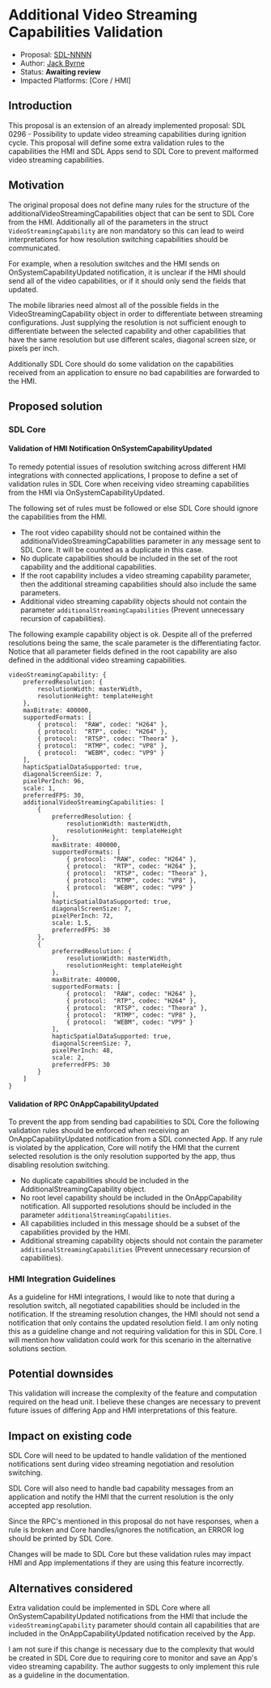 # Additional Video Streaming Capabilities Validation

* Proposal: [SDL-NNNN](NNNN-filename.md)
* Author: [Jack Byrne](https://github.com/JackLivio)
* Status: **Awaiting review**
* Impacted Platforms: [Core / HMI]

## Introduction

This proposal is an extension of an already implemented proposal: SDL 0296 - Possibility to update video streaming capabilities during ignition cycle. This proposal will define some extra validation rules to the capabilities the HMI and SDL Apps send to SDL Core to prevent malformed video streaming capabilities.

## Motivation

The original proposal does not define many rules for the structure of the additionalVideoStreamingCapabilities object that can be sent to SDL Core from the HMI. Additionally all of the parameters in the struct `VideoStreamingCapability` are non mandatory so this can lead to weird interpretations for how resolution switching capabilities should be communicated. 

For example, when a resolution switches and the HMI sends on OnSystemCapabilityUpdated notification, it is unclear if the HMI should send all of the video capabilities, or if it should only send the fields that updated.

The mobile libraries need almost all of the possible fields in the VideoStreamingCapability object in order to differentiate between streaming configurations. Just supplying the resolution is not sufficient enough to differentiate between the selected capability and other capabilities that have the same resolution but use different scales, diagonal screen size, or pixels per inch.

Additionally SDL Core should do some validation on the capabilities received from an application to ensure no bad capabilities are forwarded to the HMI.

## Proposed solution

### SDL Core

#### Validation of HMI Notification OnSystemCapabilityUpdated

To remedy potential issues of resolution switching across different HMI integrations with connected applications, I propose to define a set of validation rules in SDL Core when receiving video streaming capabilities from the HMI via OnSystemCapabilityUpdated.

The following set of rules must be followed or else SDL Core should ignore the capabilities from the HMI.

- The root video capability should not be contained within the additionalVideoStreamingCapabilities parameter in any message sent to SDL Core. It will be counted as a duplicate in this case.
- No duplicate capabilities should be included in the set of the root capability and the additional capabilities.
- If the root capability includes a video streaming capability parameter, then the additional streaming capabilities should also include the same parameters.
- Additional video streaming capability objects should not contain the parameter `additionalStreamingCapabilities` (Prevent unnecessary recursion of capabilities).

The following example capability object is ok. Despite all of the preferred resolutions being the same, the scale parameter is the differentiating factor. Notice that all parameter fields defined in the root capability are also defined in the additional video streaming capabilities.
```
videoStreamingCapability: {
    preferredResolution: {
        resolutionWidth: masterWidth,
        resolutionHeight: templateHeight
    },
    maxBitrate: 400000,
    supportedFormats: [
        { protocol:  "RAW", codec: "H264" },
        { protocol:  "RTP", codec: "H264" },
        { protocol:  "RTSP", codec: "Theora" },
        { protocol:  "RTMP", codec: "VP8" },
        { protocol:  "WEBM", codec: "VP9" }
    ],
    hapticSpatialDataSupported: true,
    diagonalScreenSize: 7,
    pixelPerInch: 96,
    scale: 1,
    preferredFPS: 30,
    additionalVideoStreamingCapabilities: [
        {
            preferredResolution: {
                resolutionWidth: masterWidth,
                resolutionHeight: templateHeight
            },
            maxBitrate: 400000,
            supportedFormats: [
                { protocol:  "RAW", codec: "H264" },
                { protocol:  "RTP", codec: "H264" },
                { protocol:  "RTSP", codec: "Theora" },
                { protocol:  "RTMP", codec: "VP8" },
                { protocol:  "WEBM", codec: "VP9" }
            ],
            hapticSpatialDataSupported: true,
            diagonalScreenSize: 7,
            pixelPerInch: 72,
            scale: 1.5,
            preferredFPS: 30
        },
        {
            preferredResolution: {
                resolutionWidth: masterWidth,
                resolutionHeight: templateHeight
            },
            maxBitrate: 400000,
            supportedFormats: [
                { protocol:  "RAW", codec: "H264" },
                { protocol:  "RTP", codec: "H264" },
                { protocol:  "RTSP", codec: "Theora" },
                { protocol:  "RTMP", codec: "VP8" },
                { protocol:  "WEBM", codec: "VP9" }
            ],
            hapticSpatialDataSupported: true,
            diagonalScreenSize: 7,
            pixelPerInch: 48,
            scale: 2,
            preferredFPS: 30
        }
    ]
}
```

#### Validation of RPC OnAppCapabilityUpdated

To prevent the app from sending bad capabilities to SDL Core the following validation rules should be enforced when receiving an OnAppCapabilityUpdated notification from a SDL connected App. If any rule is violated by the application, Core will notify the HMI that the current selected resolution is the only resolution supported by the app, thus disabling resolution switching.

- No duplicate capabilities should be included in the AdditionalStreamingCapability object.
- No root level capability should be included in the OnAppCapability notification. All supported resolutions should be included in the parameter `additionalStreamingCapabilities`.
- All capabilities included in this message should be a subset of the capabilities provided by the HMI.
- Additional streaming capability objects should not contain the parameter `additionalStreamingCapabilities` (Prevent unnecessary recursion of capabilities).

### HMI Integration Guidelines

As a guideline for HMI integrations, I would like to note that during a resolution switch, all negotiated capabilities should be included in the notification. If the streaming resolution changes, the HMI should not send a notification that only contains the updated resolution field. I am only noting this as a guideline change and not requiring validation for this in SDL Core. I will mention how validation could work for this scenario in the alternative solutions section.

## Potential downsides

This validation will increase the complexity of the feature and computation required on the head unit. I believe these changes are necessary to prevent future issues of differing App and HMI interpretations of this feature.

## Impact on existing code

SDL Core will need to be updated to handle validation of the mentioned notifications sent during video streaming negotiation and resolution switching.

SDL Core will also need to handle bad capability messages from an application and notify the HMI that the current resolution is the only accepted app resolution.

Since the RPC's mentioned in this proposal do not have responses, when a rule is broken and Core handles/ignores the notification, an ERROR log should be printed by SDL Core.

Changes will be made to SDL Core but these validation rules may impact HMI and App implementations if they are using this feature incorrectly.

## Alternatives considered

Extra validation could be implemented in SDL Core where all OnSystemCapabilityUpdated notifications from the HMI that include the `videoStreamingCapability` parameter should contain all capabilities that are included in the OnAppCapabilityUpdated notification received by the App.

I am not sure if this change is necessary due to the complexity that would be created in SDL Core due to requiring core to monitor and save an App's video streaming capability. The author suggests to only implement this rule as a guideline in the documentation.
